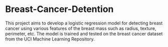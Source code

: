 # Breast-Cancer-Detention
This project aims to develop a logistic regression model for detecting breast cancer using various features of the breast mass such as radius, texture, perimeter, etc. The model is trained and tested on the breast cancer dataset from the UCI Machine Learning Repository.
